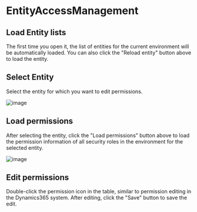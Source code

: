 # EntityAccessManagement


## Load Entity lists
The first time you open it, the list of entities for the current environment will be automatically loaded.
You can also click the "Reload entity" button above to load the entity.

## Select Entity
Select the entity for which you want to edit permissions.

![image](https://user-images.githubusercontent.com/52996377/201069315-07f2be60-89cc-44ce-a5f1-c7c0a216d572.png)

## Load permissions
After selecting the entity, click the "Load permissions" button above to load the permission information of all security roles in the environment for the selected entity.

![image](https://user-images.githubusercontent.com/52996377/201070302-8dcc9a15-f504-4b4d-a310-88f8850883b9.png)


## Edit permissions
Double-click the permission icon in the table, similar to permission editing in the Dynamics365 system. After editing, click the "Save" button to save the edit.
